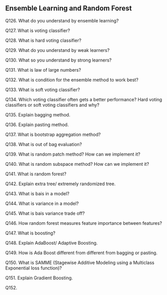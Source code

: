 ## Ensemble Learning and Random Forest
Q126. What do you understand by ensemble learning?

Q127. What is voting classifier?

Q128. What is hard voting classifier?

Q129. What do you understand by weak learners?

Q130. What so you understand by strong learners?

Q131. What is law of large numbers?

Q132. What is condition for the ensemble method to work best?

Q133. What is soft voting classifier?

Q134. Which voting classifier often gets a better performance? Hard voting classifiers or soft voting classifiers and why?

Q135. Explain bagging method.

Q136. Explain pasting method.

Q137. What is bootstrap aggregation method?

Q138. What is out of bag evaluation?

Q139. What is random patch method? How can we implement it?

Q140. What is random subspace method? How can we implement it?

Q141. What is random forest?

Q142. Explain extra tree/ extremely randomized tree.

Q143. What is bais in a model?

Q144. What is variance in a model?

Q145. What is bais variance trade off?

Q146. How random forest measures feature importance between features?

Q147. What is boosting?

Q148. Explain AdaBoost/ Adaptive Boosting.

Q149. How is Ada Boost different from different from bagging or pasting.

Q150. What is SAMME (Stagewise Additive Modeling using a Multiclass Exponential loss function)?

Q151. Explain Gradient Boosting.

Q152.